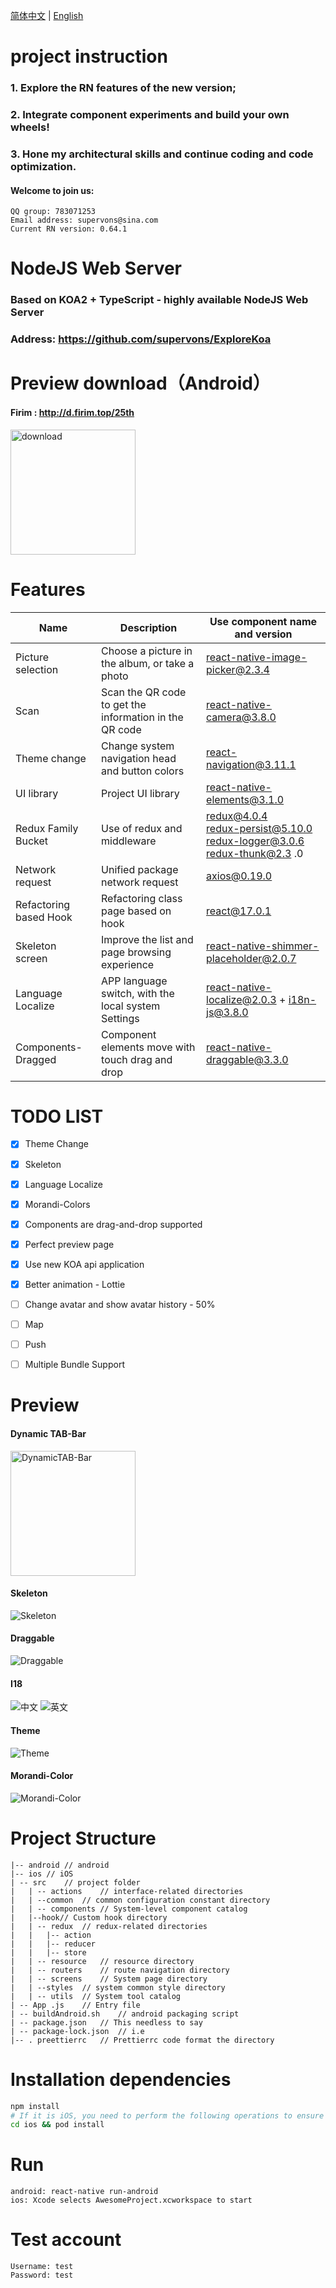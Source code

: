 [简体中文](./README.md) | [English](./README_EN.md)

# project instruction
### 1. Explore the RN features of the new version;
### 2. Integrate component experiments and build your own wheels!
### 3. Hone my architectural skills and continue coding and code optimization.
#### Welcome to join us:
    QQ group: 783071253
    Email address: supervons@sina.com
    Current RN version: 0.64.1
    
# NodeJS Web Server 
### Based on KOA2 + TypeScript - highly available NodeJS Web Server
### Address: https://github.com/supervons/ExploreKoa

# Preview download（Android）
#### Firim : http://d.firim.top/25th
<img src="./preview/download-apk.png" alt="download" style="height: 200px;" align="center"/>

# Features

| Name | Description | Use component name and version |
| ------------- | -------------------------------- | ------------------------------------------------------------ |
| Picture selection | Choose a picture in the album, or take a photo | react-native-image-picker@2.3.4 |
| Scan | Scan the QR code to get the information in the QR code | react-native-camera@3.8.0 |
| Theme change | Change system navigation head and button colors | react-navigation@3.11.1 |
| UI library | Project UI library | react-native-elements@3.1.0 |
| Redux Family Bucket | Use of redux and middleware | redux@4.0.4<br />redux-persist@5.10.0<br />redux-logger@3.0.6<br />redux-thunk@2.3 .0 |
| Network request | Unified package network request | axios@0.19.0 |
| Refactoring based Hook | Refactoring class page based on hook | react@17.0.1 |
| Skeleton screen | Improve the list and page browsing experience | react-native-shimmer-placeholder@2.0.7 |
| Language Localize | APP language switch, with the local system Settings | react-native-localize@2.0.3 + i18n-js@3.8.0 |
| Components-Dragged | Component elements move with touch drag and drop | react-native-draggable@3.3.0 |

# TODO LIST

- [x] Theme Change
- [x] Skeleton
- [x] Language Localize
- [x] Morandi-Colors
- [x] Components are drag-and-drop supported
- [x] Perfect preview page
- [x] Use new KOA api application
- [x] Better animation - Lottie
- [ ] Change avatar and show avatar history - 50%
- [ ] Map
- [ ] Push
- [ ] Multiple Bundle Support


# Preview
#### Dynamic TAB-Bar
<img src="./preview/dynamic-tab.gif" alt="DynamicTAB-Bar" style="height: 200px;" align="center"/>

#### Skeleton
<img src="./preview/skeleton.gif" alt="Skeleton" align="center"/>

#### Draggable
<img src="./preview/draggable.gif" alt="Draggable" align="center"/>

#### I18
<img src="./preview/zh-setting.png" alt="中文" align="center"/> <img src="./preview/en-setting.png" alt="英文" align="center"/>

#### Theme
<img src="./preview/change-theme.gif" alt="Theme" align="center"/>

#### Morandi-Color
<img src="./preview/morandi.png" alt="Morandi-Color" align="center"/>

# Project Structure

```
|-- android	// android
|-- ios	// iOS
| -- src	// project folder
|   | -- actions	// interface-related directories
|   | --common	// common configuration constant directory
|   | -- components	// System-level component catalog
|   |--hook// Custom hook directory
|   | -- redux	// redux-related directories
|   |   |-- action
|   |   |-- reducer
|   |   |-- store
|   | -- resource	// resource directory
|   | -- routers	// route navigation directory
|   | -- screens	// System page directory
|   | --styles	// system common style directory
|   | -- utils	// System tool catalog
| -- App .js	// Entry file
| -- buildAndroid.sh	// android packaging script
| -- package.json	// This needless to say
| -- package-lock.json	// i.e
|-- . preettierrc	// Prettierrc code format the directory
```

# Installation dependencies

```sh
npm install
# If it is iOS, you need to perform the following operations to ensure that the network is unblocked
cd ios && pod install
```

# Run

    android: react-native run-android
    ios: Xcode selects AwesomeProject.xcworkspace to start

# Test account

    Username: test
    Password: test
